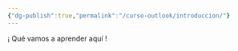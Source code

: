```yaml
---
{"dg-publish":true,"permalink":"/curso-outlook/introduccion/"}
---
```


¡ Qué vamos a aprender aquí !